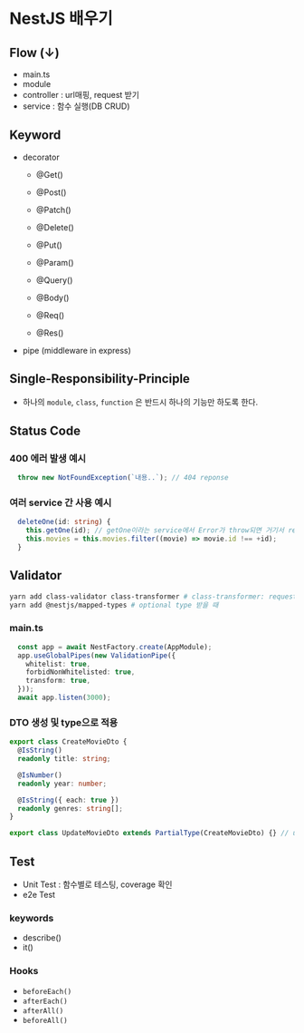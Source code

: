 # NestJS 배우기

## Flow (↓)

- main.ts
- module
- controller : url매핑, request 받기
- service : 함수 실행(DB CRUD)

## Keyword

- decorator
  - @Get()
  - @Post()
  - @Patch()
  - @Delete()
  - @Put()

  - @Param()
  - @Query()
  - @Body()
  - @Req()
  - @Res()


- pipe (middleware in express)

## Single-Responsibility-Principle

- 하나의 `module`, `class`, `function` 은 반드시 하나의 기능만 하도록 한다.

## Status Code

### 400 에러 발생 예시

```ts
  throw new NotFoundException(`내용..`); // 404 reponse
```

### 여러 service 간 사용 예시

```ts
  deleteOne(id: string) {
    this.getOne(id); // getOne이라는 service에서 Error가 throw되면 거기서 response 반환
    this.movies = this.movies.filter((movie) => movie.id !== +id);
  }
```

## Validator

```bash
yarn add class-validator class-transformer # class-transformer: request로 전달받는 것은 모두 string임, 그것을 변환 시켜서 받음
yarn add @nestjs/mapped-types # optional type 받을 때 
```

### main.ts

```ts
  const app = await NestFactory.create(AppModule);
  app.useGlobalPipes(new ValidationPipe({
    whitelist: true,
    forbidNonWhitelisted: true,
    transform: true,
  }));
  await app.listen(3000);
```

### DTO 생성 및 type으로 적용

```ts
export class CreateMovieDto {
  @IsString()
  readonly title: string;

  @IsNumber()
  readonly year: number;

  @IsString({ each: true })
  readonly genres: string[];
}
```

```ts
export class UpdateMovieDto extends PartialType(CreateMovieDto) {} // update 시 사용
```

## Test

- Unit Test : 함수별로 테스팅, coverage 확인
- e2e Test

### keywords

- describe()
- it()

### Hooks

- `beforeEach()`
- `afterEach()`
- `afterAll()`
- `beforeAll()`
